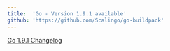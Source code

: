 ```yaml
---
title:	'Go - Version 1.9.1 available'
github: 'https://github.com/Scalingo/go-buildpack'
---
```


[Go 1.9.1 Changelog](https://golang.org/doc/devel/release.html#go1.9.minor)

